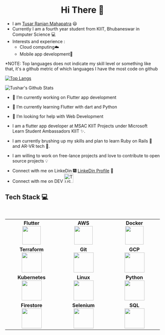 <h1 align="center"> Hi There 👋 </h1>

* I am [Tusar Ranjan Mahapatra](https://tusarmahapatra.github.io/) :smiley:	 <br>
* Currently I am a fourth year student from KIIT, Bhubaneswar in Computer Science :computer:
* Interests and experience :
  * Cloud computing:cloud:
  * Mobile app development:iphone:
  
*NOTE: Top languages does not indicate my skill level or something like that, it's a github metric of which languages I have the most code on github

[![Top Langs](https://github-readme-stats.vercel.app/api/top-langs/?username=tusarmahapatra&langs_count=12&layout=compact&theme=radical&title_color=8E2DE2&text_color=fff)](https://github.com/anuraghazra/github-readme-stats)


![Tushar's Github Stats](https://github-readme-stats.vercel.app/api?username=tusarmahapatra&show_icons=true_color=fff&icon_color=79ff97&text_color=9f9f9f&bg_color=151515) 
<br>
<!--![Top Langs](https://github-readme-stats.vercel.app/api/top-langs/?username=Tusar6701&theme=radical&title_color=8E2DE2&text_color=fff)
<br>-->

<!--**Tusar6701/Tusar6701** is a ✨ _special_ ✨ repository because its `README.md` (this file) appears on your GitHub profile.
- 👯 I’m looking to collaborate on ...
- 💬 Ask me about ...
 *📫 How to reach me: tusar.mahapatra08@gmail.com
- 😄 Pronouns: ...
- :musical_score: I play the Guitar :guitar: and the Keyboard :musical_keyboard:
- 
- ⚡ Fun fact: ...
Here are some ideas to get you started:
-->

- 🔭 I’m currently working on Flutter app development

- 🌱 I’m currently learning Flutter with dart and Python

- 🤔 I’m looking for help with Web Development








* I am a flutter app developer at MSAC KIIT Projects under Microsoft Learn Student Ambassadors KIIT :sparkles:.

<!--* I have done multiple projects ranging from the field of Devops , Backend to Cloud Computing and Automation :file_cabinet: .-->

* I am currently brushing up my skills and plan to learn Ruby on Rails 💎 and AR-VR tech 🎴.

* I am willing to work on free-lance projects and love to  contribute to open source projects :bulb:

<!--* :magnet: You can checkout my projects from here :fire: - [![projects](https://forthebadge.com/images/badges/check-it-out.svg)](https://github.com/DiptoChakrabarty/DiptoChakrabarty/blob/master/Projects.md)-->

* Connect with me on LinkeDin :fireworks: [LinkeDin Profile](https://www.linkedin.com/in/tusar-mahapatra-2490a21a6) :sparkler:
* Connect with me on DEV <a href="https://dev.to/tusar6701">
  <img src="https://d2fltix0v2e0sb.cloudfront.net/dev-badge.svg" alt="TUSAR RANJAN MAHAPATRA's DEV Profile" height="30" width="30">
</a>


## Tech Stack :computer:

<br>
<table>
<tbody>
 <tr>
<td align="center" width="20%">
<span><b><center>Flutter</center></b></span> 
<img height=60px src="https://seeklogo.com/images/F/flutter-logo-304BF94F55-seeklogo.com.png"> 
</td>

<td align="center" width="20%">
<span><b><center>AWS</center></b></span> 
<img height=60px src="https://encrypted-tbn0.gstatic.com/images?q=tbn%3AANd9GcQV9AyEyvrlIJLOfbxFLfOr03Qy5gRL0txWMQ&usqp=CAU"> 
</td>

<td align="center" width="20%">
<span><b><center>Docker</center></b></span> 
<img height=60px src="https://encrypted-tbn0.gstatic.com/images?q=tbn%3AANd9GcTApU_6Eg4oWx3NMhLifHmNEkxjeMxfd3oGUA&usqp=CAU"> 
</td>
</tr>

<tr>
<td align="center" width="20%">
<span><b><center>Terraform</center></b></span> 
<img height=65px src="https://www.terraform.io/assets/images/og-image-8b3e4f7d.png"> 
</td>

<td align="center" width="20%">
<span><b><center>Git</center></b></span> 
<img height=65px src="https://git-scm.com/images/logos/downloads/Git-Logo-2Color.png"> 
</td>

<td align="center" width="20%">
<span><b><center>GCP</center></b></span> 
<img height=65px src="https://cloud.google.com/images/social-icon-google-cloud-1200-630.png"> 
</td>
</tr>

<tr>
<td align="center" width="20%">
<span><b><center>Kubernetes</center></b></span> 
<img height=65px src="https://d15shllkswkct0.cloudfront.net/wp-content/blogs.dir/1/files/2019/05/Kubernetes_New.png"> 
</td>

<td align="center" width="20%">
<span><b><center>Linux</center></b></span> 
<img height=65px src="https://upload.wikimedia.org/wikipedia/commons/a/af/Tux.png"> 
</td>



<td align="center" width="20%">
<span><b><center>Python</center></b></span> 
<img height=65px src="https://www.python.org/static/community_logos/python-logo.png"> 
</td>
</tr>

<tr>
<td align="center" width="20%">
<span><b><center>Firestore</center></b></span> 
<img height=65px src="https://seeklogo.com/images/F/firestore-logo-3828671CC5-seeklogo.com.png"> 
</td>

<td align="center" width="20%">
<span><b><center>Selenium</center></b></span> 
<img height=65px src="https://upload.wikimedia.org/wikipedia/commons/d/d5/Selenium_Logo.png"> 
</td>

<td align="center" width="20%">
<span><b><center>SQL</center></b></span> 
<img height=65px src="https://i0.wp.com/www.complexsql.com/wp-content/uploads/2017/01/sql-logo.jpg?ssl=1"> 
</td>
</tr>

</tbody>
</table>





<!--## My Certifications :arrow_down:

- [Red Hat Certified System Administrator](https://drive.google.com/file/d/13EaKphJ3zC1vn1q-nevF6YoJuit_aeik/view?usp=sharing)
- [Red Hat Certified Specialist in Ansible Automation](https://drive.google.com/file/d/1Nf-0RHdcBAlj1-tMuMy_12cw9d3hGDgN/view?usp=sharing)
- [Red Hat Certified  Engineer](https://drive.google.com/file/d/1b2ivwSc9fu9V2E7OZ7jrk7YQMaN-T12i/view?usp=sharing) 

-->
